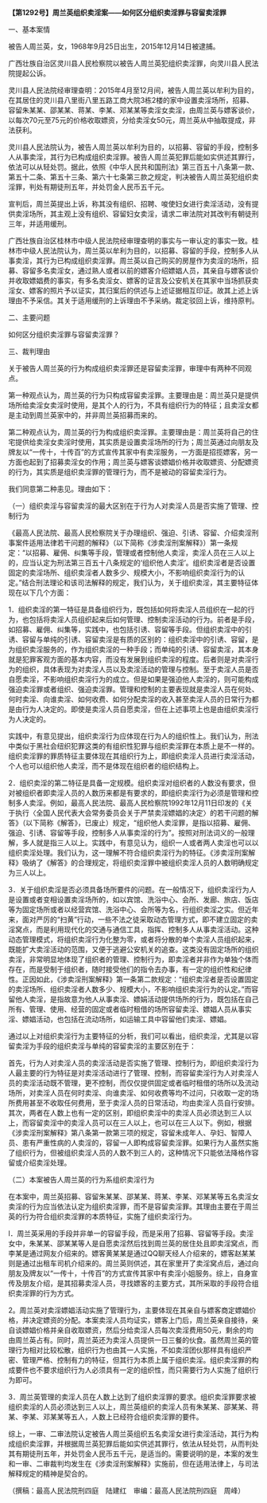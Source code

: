 **【第1292号】周兰英组织卖淫案——如何区分组织卖淫罪与容留卖淫罪**

一、基本案情

被告人周兰英，女，1968年9月25日出生，2015年12月14日被逮捕。

广西壮族自治区灵川县人民检察院以被告人周兰英犯组织卖淫罪，向灵川县人民法院提起公诉。

灵川县人民法院经审理查明：2015年4月至12月间，被告人周兰英以牟利为目的，在其居住的灵川县八里街八里五路工商大院3栋2楼的家中设置卖淫场所，招募、容留朱某某、邵某某、蒋某、李某、邓某某等卖淫女卖淫，由周兰英与嫖客谈价，以每次70元至75元的价格收取嫖资，分给卖淫女50元，周兰英从中抽取提成，非法获利。

灵川县人民法院认为，被告人周兰英以牟利为目的，以招募、容留的手段，控制多人从事卖淫，其行为已构成组织卖淫罪。被告人周兰英犯罪后能如实供述其罪行，依法可以从轻处罚。据此，依照《中华人民共和国刑法》第三百五十八条第一款、第五十二条、第五十三条、第六十七条第三款之规定，判决被告人周兰英犯组织卖淫罪，判处有期徒刑五年，并处罚金人民币五千元。

宣判后，周兰英提出上诉，称其没有组织、招聘、唆使妇女进行卖淫活动，没有提供卖淫场所，其主观上没有组织、容留妇女卖淫，请求二审法院对其改判有朝徒刑三年，并适用缓刑。

广西壮族自治区桂林市中级人民法院经审理查明的事实与一审认定的事实一致。桂林市中级人民法院认为，周兰英以牟利为目的，以招募、容留的手段，控制多人从事卖淫，其行为已构成组织卖淫罪。周兰英以自己购买的房屋作为卖淫的场所，招募、容留多名卖淫女，通过熟人或者以前的嫖客介绍嫖娼人员，其亲自与嫖客谈价并收取嫖娼费的事实，有多名卖淫女、嫖客的证言及公安机关在其家中当场抓获卖淫女、嫖客的照片予以证实，其归案后的供述与上述证据相互印证。故其上述上诉理由不予采信。其关于适用缓刑的上诉理由不予采纳。裁定驳回上诉，维持原判。

二、主要问题

如何区分组织卖淫罪与容留卖淫罪？

三、裁判理由

关于被告人周兰英的行为构成组织卖淫罪还是容留卖淫罪，审理中有两种不同观点。

第一种观点认为，周兰英的行为只构成容留卖淫罪。主要理由是：周兰英只是提供场所给卖淫女卖淫时使用，是其个人的行为，不具有组织行为的特征；且卖淫女都是主动到周兰英家中的，并非周兰英招募而来的。

第二种观点认为，周兰英的行为构成组织卖淫罪。主要理由是：周兰英将自己的住宅提供给卖淫女卖淫时使用，其实质是设置卖淫场所的行为；周兰英通过向朋友及牌友以“一传十，十传百”的方式宣传其家中有卖淫服务，一方面是招揽嫖客，另一方面也起到了招募卖淫女的作用；周兰英与嫖客谈嫖娼价格并收取嫖资、分配嫖资的行为，其实质是组织卖淫罪的管理行为，而不是被动的容留卖淫行为。

我们同意第二种恚见。理由如下：

（一）组织卖淫与容留卖淫的最大区别在于行为人对卖淫人员是否实施了管理、控制行为

《最高人民法院、最高人民检察院关于办理组织、强迫、引诱、容留、介绍卖淫刑事案件适用法律若干问题的解释》（以下简称《涉卖淫刑案解释》）第一条规定：“以招募、雇佣、纠集等手段，管理或者控制他人卖淫，卖淫人员在三人以上的，应当认定为刑法第三百五十八条规定的‘组织他人卖淫’。组织卖淫者是否设置固定的卖淫场所、组织卖淫者人数多少、规模大小，不影响组织卖淫行为的认定。”结合刑法理论和该司法解释的规定，我们认为，关于组织卖淫，其主要特征体现在以下几个方面：

1．组织卖淫的第一特征是具备组织行为，既包括如何将卖淫人员组织在一起的行为，也包括将卖淫人员组织起来后如何管理、控制卖淫活动的行为。前者是手段，如招募、雇佣、纠集等，实践中，也包括引诱、容留等手段。但组织卖淫中的引诱、容留与单纯的引诱、容留卖淫是有质的区别的：组织卖淫中的引诱、容留，是为组织卖淫服务的，作为组织卖淫的一种手段；而单纯的引诱、容留卖淫，其本身就是犯罪客观方面的基本内容，而没有发展到组织卖淫的程度。后者则是对卖淫行为的组织，具体表现为对卖淫人员以及卖淫活动的管理与控制。至于卖淫人员是否自愿卖淫，不影响组织卖淫行为的成立。但是如果是强迫他人卖淫的，则可能构成强迫卖淫罪或者组织、强迫卖淫罪。管理和控制的主要表现就是卖淫人员在何处、何时卖淫、向谁卖淫、如何收费、如何分配卖淫的收入甚至卖淫人员的日常行为都是由行为人决定的。即使是卖淫人员自愿卖淫，但在上述事项上也是由组织卖淫行为人决定的。

实践中，有意见提出，组织卖淫行为应体现在行为人的组织性上。我们认为，刑法中类似于黑社会纽织犯罪这类的有组织性犯罪与组织卖淫罪在本质上是不一样的。组织卖淫罪的罪质特征主要体现在其组织行为上，即组织卖淫人员进行卖淫活动，个人也可以组织他人卖淫，而不是体现在组织者的组织结构上。

2．组织卖淫的第二特征是具备一定规模。组织卖淫对组织者的人数没有要求，但对被组织者即卖淫人员的人数历来都是有要求的，即组织卖淫行为必须是管理和控制多人卖淫。例如，最高人民法院、最高人民检察院1992年12月11日印发的《关于执行〈全国人民代表大会常务委员会关于严禁卖淫嫖娼的决定〉的若干问题的解答》（以下简称《解答》，已废止）规定，“组织他人卖淫罪，是指以招募、雇佣、强迫、引诱、容留等手段，控制多人从事卖淫的行为”。按照对刑法词义的一般理解，多人就是指三人以上。实践中，有意见认为，组织一人或者两人卖淫也可以以组织卖淫处理。我们认为，这一理解不符合组织卖淫行为的特征。《涉卖淫刑案解释》吸纳了《解答》的合理规定，将组织卖淫罪中被组织卖淫人员的人数明确规定为三人以上。

3．关于组织卖淫是否必须具备场所要件的问题。在一般情况下，组织卖淫行为人是设置或者变相设置卖淫场所的，如以宾馆、洗浴中心、会所、发廊、旅店、饭店等为固定场所或者以经营宾馆、洗浴中心、会所等为名，行组织卖淫之实。但近年来，面对严厉的“扫黄”行动，一些不法之徒采取动态管理方式，即不建立固定的卖淫窝点，而是利用现代化的交通与通信工具，指挥、控制多人从事卖淫活动。这种动态管理模式，将组织卖淫行为化整为零，或者将分散的单个卖淫人员组织起来，既能扩大卖淫活动的范围，又便于逃避公安机关的追查。这类没有固定场所的组织卖淫，非常明显地体现了组织者的管理、控制行为，即卖淫者并非作为单独个体而存在，而是受制于组织者，随时接受他们的指令去办事，有一定的组织性和纪律性。正因如此，《涉卖淫刑案解释》第一条第二款规定：“组织卖淫者是否设置固定的卖淫场所、组织卖淫者人数多少、规模大小，不影响组织卖淫行为的认定。”而容留他人卖淫，是指故意为他人从事卖淫、嫖娟活动提供场所的行为，既包括在自己所有、管理、使用、经营的固定或者临时租借的场所容留卖淫、嫖娼人员从事实淫、嫖娼活动，也包括在流动场所，如运输工具中容留他们卖淫、嫖娼。

通过以上对组织卖淫行为主要特征的分析，我们可以看出，组织卖淫，尤其是以容留卖淫为手段的组织卖淫与单纯的容留卖淫的主要区别在于：

首先，行为人对卖淫人员的卖淫活动是否实施了管理、控制行为，即组织卖淫行为人最主要的行为特征是对卖淫活动进行了管理、控制，而容留卖淫行为人对卖淫人员的卖淫活动既不管理，更不控制，而仅仅提供固定或者临时租借的场所以及流动场所，对卖淫人员在何时卖淫、向谁卖淫、如何收费等均不过问，只收取一定的场所费用甚至不收取任何费用，至于卖淫人员的日常活动，均由卖淫人员自行安排。其次，两者在人数上也有一定的区别，即组织卖淫中的卖淫人员必须达到三人以上，而容留卖淫中的卖淫人员可以在三人以上，也可以在三人以下。例如，根据《涉卖淫刑案解释》第八条第一款第三项的规定，容留未成年人、孕妇、智障人员、患有严重性病的人卖淫的，容留一人即构成容留卖淫罪。如果行为人虽然实施了组织行为，但被组织卖淫人员的人数不到三人的，这种情况下只能依法降格作容留或介绍卖淫处理。

（二）本案被告人周兰英的行为系组织卖淫行为

在本案中，周兰英招募、容留朱某某、邵某某、蒋某、李某、邓某某等五名卖淫女卖淫的行为应当依法认定为组织卖淫罪，而不是容留卖淫罪。其理由主要在于周兰英的行为符合组织卖淫罪的本质特征，实施了组织卖淫行为。

l．周兰英采用的手段并非单一的容留手段，而是采用了招募、容留等手段。卖淫女中，朱某某、邵某某等人是自愿卖淫然后找到周兰英的居住处且即卖淫窝点，而李某是通过网友介绍来的。嫖客黄某某是通过QQ聊天经人介绍来的，嫖客赵某某则是通过出租车司机介绍来的。周兰英则供述，其在家里开了卖淫窝点后，通过向朋友及牌友以“一传十，十传百”的方式宣传其家中有卖淫小姐服务。综上，自身宣传及朋友介绍，是其招募卖淫人员，寻找嫖客的主要方式，其所采取的手段符合组织卖淫罪的行为方式。

2。周兰英对卖淫嫖娼活动实施了管理行为，主要体现在其亲自与嫖客商定嫖娼价格，并决定嫖资的分配。本案卖淫人员均证实，嫖客上门后，周兰英亲自接待，亲自谈嫖娼价格并亲自收取嫖资，然后分给卖淫人员每次卖淫费用50元，剩余的均由周兰英占有。同时，周兰英还为卖淫人员提供一日三餐的伙食。虽然周兰英的管理行为相对比较松散，组织行为也由其一人实施，不如卖淫团伙那样具有组织严密、管理严格、控制有力的特征，但其行为本质上属于组织卖淫。组织卖淫罪的构成要件也不要求组织行为人必须具有一定的组织性，而只需要行为人实施了组织行为即可。

3．周兰英管理的卖淫人员在人数上达到了组织卖淫罪的要求。组织卖淫罪要求被组织卖淫的人员必须达到三人以上，周兰英组织的卖淫人员有朱某某、邵某某、蒋某、李某、邓某某等五人，人数上已经符合组织卖淫罪的要件。

综上，一审、二审法院认定被告人周兰英组织五名卖淫女进行卖淫活动，其行为构成组织卖淫罪，并根据周兰英犯罪后能如实供述其罪行，依法从轻处罚，从而判处其有期徒刑五年，并处罚金人民币五千元，是适当的。需要说明的是，本案的发生和一审、二审裁判均发生在《涉卖淫刑案解释》实施前，但在适用法律上，与司法解释规定的精神是契合的。

（撰稿：最高人民法院刑四庭　陆建红　审编：最高人民法院刑四庭　周峰）